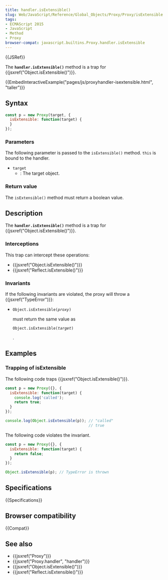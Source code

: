 ```yaml
---
title: handler.isExtensible()
slug: Web/JavaScript/Reference/Global_Objects/Proxy/Proxy/isExtensible
tags:
- ECMAScript 2015
- JavaScript
- Method
- Proxy
browser-compat: javascript.builtins.Proxy.handler.isExtensible
---
```

{{JSRef}}

The **`handler.isExtensible()`** method is a trap for
{{jsxref("Object.isExtensible()")}}.

{{EmbedInteractiveExample("pages/js/proxyhandler-isextensible.html", "taller")}}

## Syntax

```js
const p = new Proxy(target, {
  isExtensible: function(target) {
  }
});
```

### Parameters

The following parameter is passed to the `isExtensible()` method. `this` is
bound to the handler.

*   `target`
    *   : The target object.

### Return value

The `isExtensible()` method must return a boolean value.

## Description

The **`handler.isExtensible()`** method is a trap for
{{jsxref("Object.isExtensible()")}}.

### Interceptions

This trap can intercept these operations:

*   {{jsxref("Object.isExtensible()")}}
*   {{jsxref("Reflect.isExtensible()")}}

### Invariants

If the following invariants are violated, the proxy will throw a
{{jsxref("TypeError")}}:

*   <code>Object.isExtensible(<var>proxy</var>)</code>

    must return the same value as

    <code>Object.isExtensible(<var>target</var>)</code>

    .

## Examples

### Trapping of isExtensible

The following code traps {{jsxref("Object.isExtensible()")}}.

```js
const p = new Proxy({}, {
  isExtensible: function(target) {
    console.log('called');
    return true;
  }
});

console.log(Object.isExtensible(p)); // "called"
                                     // true
```

The following code violates the invariant.

```js example-bad
const p = new Proxy({}, {
  isExtensible: function(target) {
    return false;
  }
});

Object.isExtensible(p); // TypeError is thrown
```

## Specifications

{{Specifications}}

## Browser compatibility

{{Compat}}

## See also

*   {{jsxref("Proxy")}}
*   {{jsxref("Proxy.handler", "handler")}}
*   {{jsxref("Object.isExtensible()")}}
*   {{jsxref("Reflect.isExtensible()")}}
